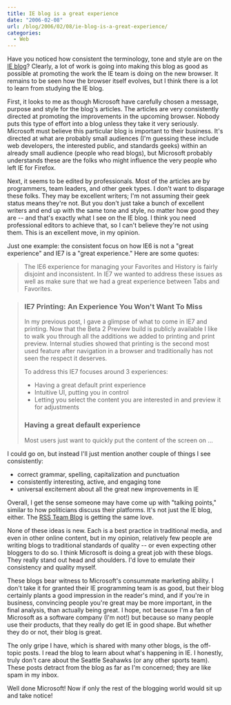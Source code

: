 ```yaml
---
title: IE blog is a great experience
date: "2006-02-08"
url: /blog/2006/02/08/ie-blog-is-a-great-experience/
categories:
  - Web
---
```

Have you noticed how consistent the terminology, tone and style are on the [IE blog][1]? Clearly, a lot of work is going into making this blog as good as possible at promoting the work the IE team is doing on the new browser. It remains to be seen how the browser itself evolves, but I think there is a lot to learn from studying the IE blog.

First, it looks to me as though Microsoft have carefully chosen a message, purpose and style for the blog's articles. The articles are very consistently directed at promoting the improvements in the upcoming browser. Nobody puts this type of effort into a blog unless they take it very seriously. Microsoft must believe this particular blog is important to their business. It's directed at what are probably small audiences (I'm guessing these include web developers, the interested public, and standards geeks) within an already small audience (people who read blogs), but Microsoft probably understands these are the folks who might influence the very people who left IE for Firefox.

Next, it seems to be edited by professionals. Most of the articles are by programmers, team leaders, and other geek types. I don't want to disparage these folks. They may be excellent writers; I'm not assuming their geek status means they're not. But you don't just take a bunch of excellent writers and end up with the same tone and style, no matter how good they are -- and that's exactly what I see on the IE blog. I think you need professional editors to achieve that, so I can't believe they're not using them. This is an excellent move, in my opinion.

Just one example: the consistent focus on how IE6 is not a "great experience" and IE7 is a "great experience." Here are some quotes:

<blockquote cite="http:/http://www.xaprb.com/blogs.msdn.com/ie/archive/2006/02/06/525992.aspx">
  <p>
    The IE6 experience for managing your Favorites and History is fairly disjoint and inconsistent. In IE7 we wanted to address these issues as well as make sure that we had a great experience between Tabs and Favorites.
  </p>
</blockquote>

> ### IE7 Printing: An Experience You Won't Want To Miss
> 
> In my previous post, I gave a glimpse of what to come in IE7 and printing. Now that the Beta 2 Preview build is publicly available I like to walk you through all the additions we added to printing and print preview. Internal studies showed that printing is the second most used feature after navigation in a browser and traditionally has not seen the respect it deserves.
> 
> To address this IE7 focuses around 3 experiences:
> 
> *   Having a great default print experience
> *   Intuitive UI, putting you in control
> *   Letting you select the content you are interested in and preview it for adjustments 
> 
> ### Having a great default experience
> 
> Most users just want to quickly put the content of the screen on ... 

I could go on, but instead I'll just mention another couple of things I see consistently:

*   correct grammar, spelling, capitalization and punctuation
*   consistently interesting, active, and engaging tone
*   universal excitement about all the great new improvements in IE

Overall, I get the sense someone may have come up with "talking points," similar to how politicians discuss their platforms. It's not just the IE blog, either. The [RSS Team Blog][2] is getting the same love.

None of these ideas is new. Each is a best practice in traditional media, and even in other online content, but in my opinion, relatively few people are writing blogs to traditional standards of quality -- or even expecting other bloggers to do so. I think Microsoft is doing a great job with these blogs. They really stand out head and shoulders. I'd love to emulate their consistency and quality myself.

These blogs bear witness to Microsoft's consummate marketing ability. I don't take it for granted their IE programming team is as good, but their blog certainly plants a good impression in the reader's mind, and if you're in business, convincing people you're great may be more important, in the final analysis, than actually being great. I hope, not because I'm a fan of Microsoft as a software company (I'm not!) but because so many people use their products, that they really do get IE in good shape. But whether they do or not, their blog is great.

The only gripe I have, which is shared with many other blogs, is the off-topic posts. I read the blog to learn about what's happening in IE. I honestly, truly don't care about the Seattle Seahawks (or any other sports team). These posts detract from the blog as far as I'm concerned; they are like spam in my inbox.

Well done Microsoft! Now if only the rest of the blogging world would sit up and take notice!

 [1]: http:/http://www.xaprb.com/blogs.msdn.com/ie/
 [2]: http:/http://www.xaprb.com/blogs.msdn.com/rssteam/archive/2005/10/08/478505.aspx

